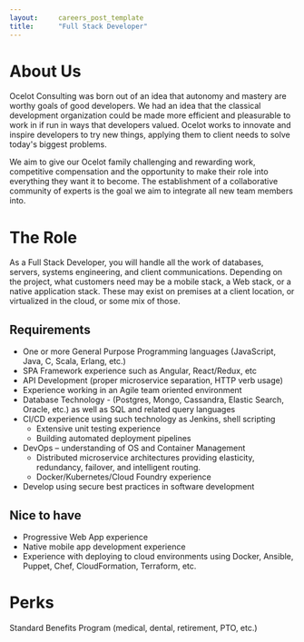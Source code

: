 ```yaml
---
layout:     careers_post_template
title:      "Full Stack Developer"
---
```


# About Us

Ocelot Consulting was born out of an idea that autonomy and mastery are worthy goals of good developers. We had an idea that the classical development organization could be made more efficient and pleasurable to work in if run in ways that developers valued. Ocelot works to innovate and inspire developers to try new things, applying them to client needs to solve today's biggest problems.

We aim to give our Ocelot family challenging and rewarding work, competitive compensation and the opportunity to make their role into everything they want it to become. The establishment of a collaborative community of experts is the goal we aim to integrate all new team members into.

# The Role
As a Full Stack Developer, you will handle all the work of databases, servers, systems engineering, and client communications. Depending on the project, what customers need may be a mobile stack, a Web stack, or a native application stack. These may exist on premises at a client location, or virtualized in the cloud, or some mix of those.

## Requirements

* One or more General Purpose Programming languages (JavaScript, Java, C, Scala, Erlang, etc.)
* SPA Framework experience such as Angular, React/Redux, etc
* API Development (proper microservice separation, HTTP verb usage)
* Experience working in an Agile team oriented environment
* Database Technology - (Postgres, Mongo, Cassandra, Elastic Search, Oracle, etc.) as well as SQL and related query languages
* CI/CD experience using such technology as  Jenkins, shell scripting
  * Extensive unit testing experience
  * Building automated deployment pipelines
* DevOps – understanding of OS and Container Management
  * Distributed microservice architectures providing elasticity, redundancy, failover, and intelligent routing.
  * Docker/Kubernetes/Cloud Foundry experience
* Develop using secure best practices in software development

## Nice to have
* Progressive Web App experience
* Native mobile app development experience
* Experience with deploying to cloud environments using Docker, Ansible, Puppet, Chef, CloudFormation, Terraform, etc.

# Perks
Standard Benefits Program (medical, dental, retirement, PTO, etc.)
